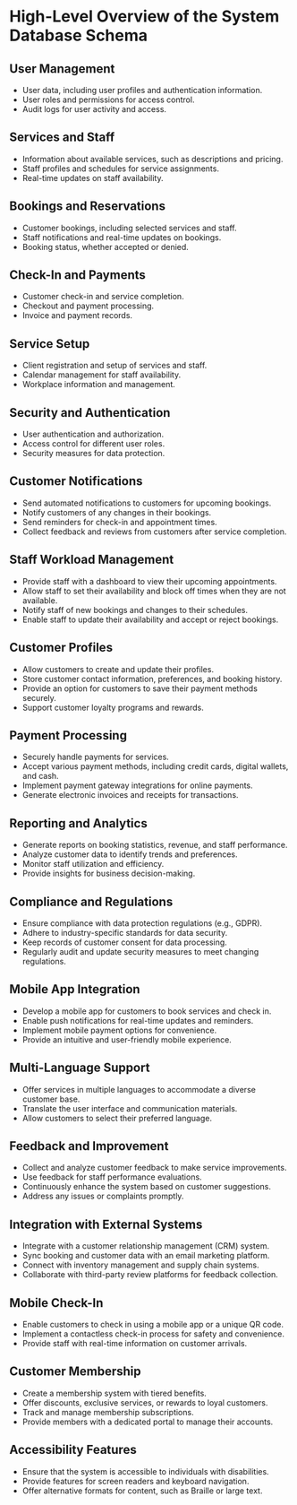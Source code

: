 # High-Level Overview of the System Database Schema

## User Management

- User data, including user profiles and authentication information.
- User roles and permissions for access control.
- Audit logs for user activity and access.

## Services and Staff

- Information about available services, such as descriptions and pricing.
- Staff profiles and schedules for service assignments.
- Real-time updates on staff availability.

## Bookings and Reservations

- Customer bookings, including selected services and staff.
- Staff notifications and real-time updates on bookings.
- Booking status, whether accepted or denied.

## Check-In and Payments

- Customer check-in and service completion.
- Checkout and payment processing.
- Invoice and payment records.

## Service Setup

- Client registration and setup of services and staff.
- Calendar management for staff availability.
- Workplace information and management.

## Security and Authentication

- User authentication and authorization.
- Access control for different user roles.
- Security measures for data protection.

## Customer Notifications

- Send automated notifications to customers for upcoming bookings.
- Notify customers of any changes in their bookings.
- Send reminders for check-in and appointment times.
- Collect feedback and reviews from customers after service completion.

## Staff Workload Management

- Provide staff with a dashboard to view their upcoming appointments.
- Allow staff to set their availability and block off times when they are not available.
- Notify staff of new bookings and changes to their schedules.
- Enable staff to update their availability and accept or reject bookings.

## Customer Profiles

- Allow customers to create and update their profiles.
- Store customer contact information, preferences, and booking history.
- Provide an option for customers to save their payment methods securely.
- Support customer loyalty programs and rewards.

## Payment Processing

- Securely handle payments for services.
- Accept various payment methods, including credit cards, digital wallets, and cash.
- Implement payment gateway integrations for online payments.
- Generate electronic invoices and receipts for transactions.

## Reporting and Analytics

- Generate reports on booking statistics, revenue, and staff performance.
- Analyze customer data to identify trends and preferences.
- Monitor staff utilization and efficiency.
- Provide insights for business decision-making.

## Compliance and Regulations

- Ensure compliance with data protection regulations (e.g., GDPR).
- Adhere to industry-specific standards for data security.
- Keep records of customer consent for data processing.
- Regularly audit and update security measures to meet changing regulations.

## Mobile App Integration

- Develop a mobile app for customers to book services and check in.
- Enable push notifications for real-time updates and reminders.
- Implement mobile payment options for convenience.
- Provide an intuitive and user-friendly mobile experience.

## Multi-Language Support

- Offer services in multiple languages to accommodate a diverse customer base.
- Translate the user interface and communication materials.
- Allow customers to select their preferred language.

## Feedback and Improvement

- Collect and analyze customer feedback to make service improvements.
- Use feedback for staff performance evaluations.
- Continuously enhance the system based on customer suggestions.
- Address any issues or complaints promptly.

## Integration with External Systems

- Integrate with a customer relationship management (CRM) system.
- Sync booking and customer data with an email marketing platform.
- Connect with inventory management and supply chain systems.
- Collaborate with third-party review platforms for feedback collection.

## Mobile Check-In

- Enable customers to check in using a mobile app or a unique QR code.
- Implement a contactless check-in process for safety and convenience.
- Provide staff with real-time information on customer arrivals.

## Customer Membership

- Create a membership system with tiered benefits.
- Offer discounts, exclusive services, or rewards to loyal customers.
- Track and manage membership subscriptions.
- Provide members with a dedicated portal to manage their accounts.

## Accessibility Features

- Ensure that the system is accessible to individuals with disabilities.
- Provide features for screen readers and keyboard navigation.
- Offer alternative formats for content, such as Braille or large text.
